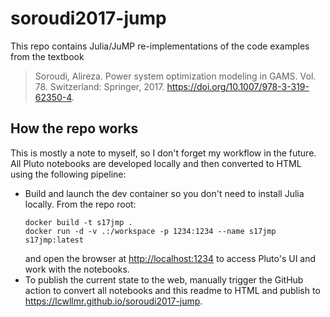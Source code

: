 # soroudi2017-jump

This repo contains Julia/JuMP re-implementations of the code examples from the textbook

> Soroudi, Alireza. Power system optimization modeling in GAMS. Vol. 78. Switzerland: Springer, 2017. <https://doi.org/10.1007/978-3-319-62350-4>.

## How the repo works

This is mostly a note to myself, so I don't forget my workflow in the future.
All Pluto notebooks are developed locally and then converted to HTML using the following pipeline:

- Build and launch the dev container so you don't need to install Julia locally. From the repo root:
  ```
  docker build -t s17jmp .
  docker run -d -v .:/workspace -p 1234:1234 --name s17jmp s17jmp:latest
  ```
  and open the browser at <http://localhost:1234> to access Pluto's UI and work with the notebooks.
- To publish the current state to the web, manually trigger the GitHub action to convert all notebooks and this readme to HTML and publish to <https://lcwllmr.github.io/soroudi2017-jump>.
